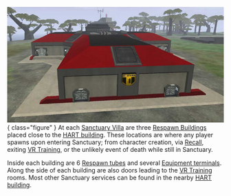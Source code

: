 ![](../images/Respawn.jpg){ class="figure" } At each
[Sanctuary Villa](Sanctuary_Villa.md) are three
[Respawn Buildings](Respawn_Building.md) placed close to the
[HART building](HART_building.md). These locations are where any player spawns
upon entering Sanctuary; from character creation, via
[Recall](../terminology/Recall.md), exiting [VR Training](VR_Training.md), or the
unlikely event of death while still in Sanctuary.

Inside each building are 6 [Respawn tubes](../items/Respawn_Tube.md) and several
[Equipment terminals](../items/Equipment_Terminal.md). Along the side of each
building are also doors leading to the [VR Training](VR_Training.md) rooms. Most
other Sanctuary services can be found in the nearby
[HART building](HART_building.md).



